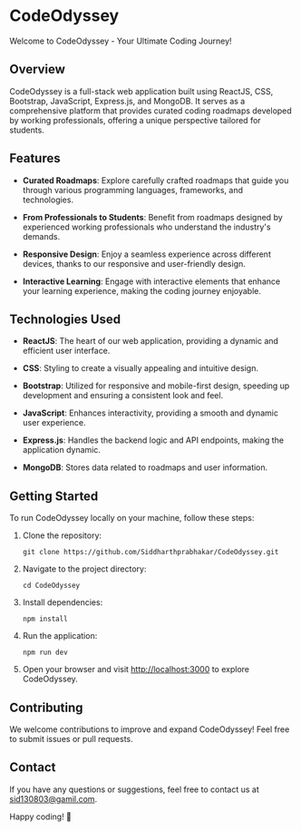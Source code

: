 # CodeOdyssey

Welcome to CodeOdyssey - Your Ultimate Coding Journey!

## Overview

CodeOdyssey is a full-stack web application built using ReactJS, CSS, Bootstrap, JavaScript, Express.js, and MongoDB. It serves as a comprehensive platform that provides curated coding roadmaps developed by working professionals, offering a unique perspective tailored for students.

## Features

- **Curated Roadmaps**: Explore carefully crafted roadmaps that guide you through various programming languages, frameworks, and technologies.
  
- **From Professionals to Students**: Benefit from roadmaps designed by experienced working professionals who understand the industry's demands.

- **Responsive Design**: Enjoy a seamless experience across different devices, thanks to our responsive and user-friendly design.

- **Interactive Learning**: Engage with interactive elements that enhance your learning experience, making the coding journey enjoyable.

## Technologies Used

- **ReactJS**: The heart of our web application, providing a dynamic and efficient user interface.

- **CSS**: Styling to create a visually appealing and intuitive design.

- **Bootstrap**: Utilized for responsive and mobile-first design, speeding up development and ensuring a consistent look and feel.

- **JavaScript**: Enhances interactivity, providing a smooth and dynamic user experience.

- **Express.js**: Handles the backend logic and API endpoints, making the application dynamic.

- **MongoDB**: Stores data related to roadmaps and user information.

## Getting Started

To run CodeOdyssey locally on your machine, follow these steps:

1. Clone the repository:
   ```
   git clone https://github.com/Siddharthprabhakar/CodeOdyssey.git
   ```

2. Navigate to the project directory:
   ```
   cd CodeOdyssey
   ```

3. Install dependencies:
   ```
   npm install
   ```

4. Run the application:
   ```
   npm run dev
   ```

5. Open your browser and visit [http://localhost:3000](http://localhost:5173/) to explore CodeOdyssey.

## Contributing

We welcome contributions to improve and expand CodeOdyssey! Feel free to submit issues or pull requests.

## Contact

If you have any questions or suggestions, feel free to contact us at [sid130803@gamil.com](mailto:sid130803@gmail.com).

Happy coding! 🚀


